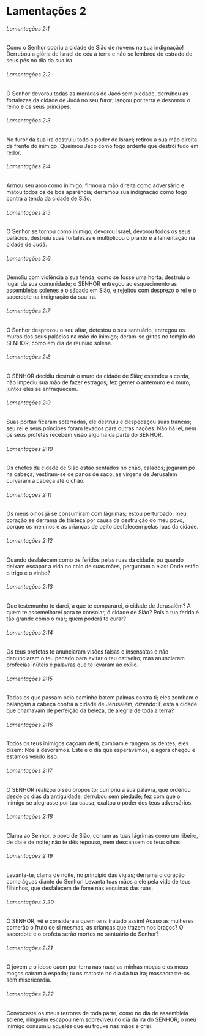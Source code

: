 # Lamentações 2

###### Lamentações 2:1

Como o Senhor cobriu a cidade de Sião de nuvens na sua indignação! Derrubou a glória de Israel do céu à terra e não se lembrou do estrado de seus pés no dia da sua ira.

###### Lamentações 2:2

O Senhor devorou todas as moradas de Jacó sem piedade, derrubou as fortalezas da cidade de Judá no seu furor; lançou por terra e desonrou o reino e os seus príncipes.

###### Lamentações 2:3

No furor da sua ira destruiu todo o poder de Israel; retirou a sua mão direita da frente do inimigo. Queimou Jacó como fogo ardente que destrói tudo em redor.

###### Lamentações 2:4

Armou seu arco como inimigo, firmou a mão direita como adversário e matou todos os de boa aparência; derramou sua indignação como fogo contra a tenda da cidade de Sião.

###### Lamentações 2:5

O Senhor se tornou como inimigo; devorou Israel, devorou todos os seus palácios, destruiu suas fortalezas e multiplicou o pranto e a lamentação na cidade de Judá.

###### Lamentações 2:6

Demoliu com violência a sua tenda, como se fosse uma horta; destruiu o lugar da sua comunidade; o SENHOR entregou ao esquecimento as assembleias solenes e o sábado em Sião, e rejeitou com desprezo o rei e o sacerdote na indignação da sua ira.

###### Lamentações 2:7

O Senhor desprezou o seu altar, detestou o seu santuário, entregou os muros dos seus palácios na mão do inimigo; deram-se gritos no templo do SENHOR, como em dia de reunião solene.

###### Lamentações 2:8

O SENHOR decidiu destruir o muro da cidade de Sião; estendeu a corda, não impediu sua mão de fazer estragos; fez gemer o antemuro e o muro; juntos eles se enfraquecem.

###### Lamentações 2:9

Suas portas ficaram soterradas, ele destruiu e despedaçou suas trancas; seu rei e seus príncipes foram levados para outras nações. Não há lei, nem os seus profetas recebem visão alguma da parte do SENHOR.

###### Lamentações 2:10

Os chefes da cidade de Sião estão sentados no chão, calados; jogaram pó na cabeça; vestiram-se de panos de saco; as virgens de Jerusalém curvaram a cabeça até o chão.

###### Lamentações 2:11

Os meus olhos já se consumiram com lágrimas; estou perturbado; meu coração se derrama de tristeza por causa da destruição do meu povo, porque os meninos e as crianças de peito desfalecem pelas ruas da cidade.

###### Lamentações 2:12

Quando desfalecem como os feridos pelas ruas da cidade, ou quando deixam escapar a vida no colo de suas mães, perguntam a elas: Onde estão o trigo e o vinho?

###### Lamentações 2:13

Que testemunho te darei, a que te compararei, ó cidade de Jerusalém? A quem te assemelharei para te consolar, ó cidade de Sião? Pois a tua ferida é tão grande como o mar; quem poderá te curar?

###### Lamentações 2:14

Os teus profetas te anunciaram visões falsas e insensatas e não denunciaram o teu pecado para evitar o teu cativeiro; mas anunciaram profecias inúteis e palavras que te levaram ao exílio.

###### Lamentações 2:15

Todos os que passam pelo caminho batem palmas contra ti; eles zombam e balançam a cabeça contra a cidade de Jerusalém, dizendo: É esta a cidade que chamavam de perfeição da beleza, de alegria de toda a terra?

###### Lamentações 2:16

Todos os teus inimigos caçoam de ti, zombam e rangem os dentes; eles dizem: Nós a devoramos. Este é o dia que esperávamos, e agora chegou e estamos vendo isso.

###### Lamentações 2:17

O SENHOR realizou o seu propósito; cumpriu a sua palavra, que ordenou desde os dias da antiguidade; derrubou sem piedade; fez com que o inimigo se alegrasse por tua causa, exaltou o poder dos teus adversários.

###### Lamentações 2:18

Clama ao Senhor, ó povo de Sião; corram as tuas lágrimas como um ribeiro, de dia e de noite; não te dês repouso, nem descansem os teus olhos.

###### Lamentações 2:19

Levanta-te, clama de noite, no princípio das vigias; derrama o coração como águas diante do Senhor! Levanta tuas mãos a ele pela vida de teus filhinhos, que desfalecem de fome nas esquinas das ruas.

###### Lamentações 2:20

Ó SENHOR, vê e considera a quem tens tratado assim! Acaso as mulheres comerão o fruto de si mesmas, as crianças que trazem nos braços? O sacerdote e o profeta serão mortos no santuário do Senhor?

###### Lamentações 2:21

O jovem e o idoso caem por terra nas ruas; as minhas moças e os meus moços caíram à espada; tu os mataste no dia da tua ira; massacraste-os sem misericórdia.

###### Lamentações 2:22

Convocaste os meus terrores de toda parte, como no dia de assembleia solene; ninguém escapou nem sobreviveu no dia da ira do SENHOR; o meu inimigo consumiu aqueles que eu trouxe nas mãos e criei.

